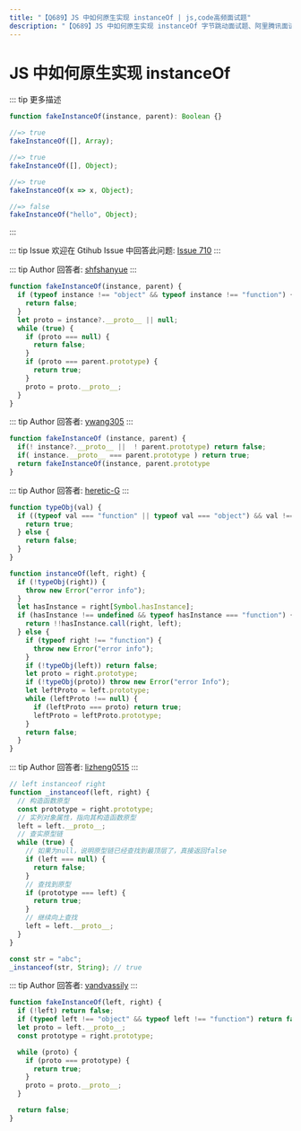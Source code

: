 ```yaml
---
title: "【Q689】JS 中如何原生实现 instanceOf | js,code高频面试题"
description: "【Q689】JS 中如何原生实现 instanceOf 字节跳动面试题、阿里腾讯面试题、美团小米面试题。"
---
```


# JS 中如何原生实现 instanceOf

::: tip 更多描述

```js
function fakeInstanceOf(instance, parent): Boolean {}

//=> true
fakeInstanceOf([], Array);

//=> true
fakeInstanceOf([], Object);

//=> true
fakeInstanceOf(x => x, Object);

//=> false
fakeInstanceOf("hello", Object);
```

:::

::: tip Issue
欢迎在 Gtihub Issue 中回答此问题: [Issue 710](https://github.com/shfshanyue/Daily-Question/issues/710)
:::

::: tip Author
回答者: [shfshanyue](https://github.com/shfshanyue)
:::

```js
function fakeInstanceOf(instance, parent) {
  if (typeof instance !== "object" && typeof instance !== "function") {
    return false;
  }
  let proto = instance?.__proto__ || null;
  while (true) {
    if (proto === null) {
      return false;
    }
    if (proto === parent.prototype) {
      return true;
    }
    proto = proto.__proto__;
  }
}
```

::: tip Author
回答者: [ywang305](https://github.com/ywang305)
:::

```js
function fakeInstanceOf (instance, parent) {
  if(! instance?.__proto__ ||  ! parent.prototype) return false;
  if( instance.__proto__ === parent.prototype ) return true;
  return fakeInstanceOf(instance, parent.prototype
}
```

::: tip Author
回答者: [heretic-G](https://github.com/heretic-G)
:::

```javascript
function typeObj(val) {
  if ((typeof val === "function" || typeof val === "object") && val !== null) {
    return true;
  } else {
    return false;
  }
}

function instanceOf(left, right) {
  if (!typeObj(right)) {
    throw new Error("error info");
  }
  let hasInstance = right[Symbol.hasInstance];
  if (hasInstance !== undefined && typeof hasInstance === "function") {
    return !!hasInstance.call(right, left);
  } else {
    if (typeof right !== "function") {
      throw new Error("error info");
    }
    if (!typeObj(left)) return false;
    let proto = right.prototype;
    if (!typeObj(proto)) throw new Error("error Info");
    let leftProto = left.prototype;
    while (leftProto !== null) {
      if (leftProto === proto) return true;
      leftProto = leftProto.prototype;
    }
    return false;
  }
}
```

::: tip Author
回答者: [lizheng0515](https://github.com/lizheng0515)
:::

```js
// left instanceof right
function _instanceof(left, right) {
  // 构造函数原型
  const prototype = right.prototype;
  // 实列对象属性，指向其构造函数原型
  left = left.__proto__;
  // 查实原型链
  while (true) {
    // 如果为null，说明原型链已经查找到最顶层了，真接返回false
    if (left === null) {
      return false;
    }
    // 查找到原型
    if (prototype === left) {
      return true;
    }
    // 继续向上查找
    left = left.__proto__;
  }
}

const str = "abc";
_instanceof(str, String); // true
```

::: tip Author
回答者: [vandvassily](https://github.com/vandvassily)
:::

```js
function fakeInstanceOf(left, right) {
  if (!left) return false;
  if (typeof left !== "object" && typeof left !== "function") return false;
  let proto = left.__proto__;
  const prototype = right.prototype;

  while (proto) {
    if (proto === prototype) {
      return true;
    }
    proto = proto.__proto__;
  }

  return false;
}
```
